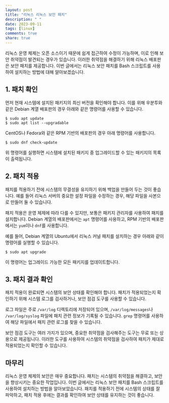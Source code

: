 ```yaml
---
layout: post
title: "리눅스 리눅스 보안 패치"
description: " "
date: 2023-09-11
tags: [linux]
comments: true
share: true
---
```


리눅스 운영 체제는 오픈 소스이기 때문에 쉽게 접근하여 수정이 가능하며, 이로 인해 보안 취약점이 발견되는 경우가 있습니다. 이러한 취약점을 해결하기 위해 리눅스 배포판은 보안 패치를 제공합니다. 이번 글에서는 리눅스 보안 패치를 Bash 스크립트를 사용하여 설치하는 방법에 대해 알아보겠습니다.

## 1. 패치 확인

먼저 현재 시스템에 설치된 패키지의 최신 버전을 확인해야 합니다. 이를 위해 우분투와 같은 Debian 계열 배포판의 경우 아래와 같은 명령어를 사용할 수 있습니다.

```
$ sudo apt update
$ sudo apt list --upgradable
```

CentOS나 Fedora와 같은 RPM 기반의 배포판의 경우 아래 명령어를 사용합니다.

```
$ sudo dnf check-update
```

위 명령어를 실행하면 시스템에 설치된 패키지 중 업그레이드할 수 있는 패키지의 목록이 출력됩니다.

## 2. 패치 적용

패치를 적용하기 전에 시스템의 무결성을 유지하기 위해 백업을 만들어 두는 것이 좋습니다. 예를 들어 리눅스 서버의 중요한 설정 파일을 수정하는 경우, 해당 파일을 사본으로 만들어 둘 수 있습니다.

패치 적용은 운영 체제에 따라 다를 수 있지만, 보통은 패키지 관리자를 사용하여 패치를 설치합니다. Debian 계열의 배포판에서는 `apt` 명령어를 사용하고, RPM 기반의 배포판에서는 `yum`이나 `dnf`를 사용합니다.

예를 들어, Debian 계열의 Ubuntu에서 리눅스 커널 패치를 설치하는 경우 아래와 같이 명령어를 실행할 수 있습니다.

```
$ sudo apt upgrade
```

이 명령어는 업그레이드 가능한 모든 패키지를 업데이트합니다.

## 3. 패치 결과 확인

패치 적용이 완료되면 시스템의 보안 상태를 확인해야 합니다. 패치가 적용되었는지 확인하기 위해 시스템 로그를 검사하거나, 보안 점검 도구를 사용할 수 있습니다.

로그 파일은 주로 `/var/log` 디렉토리에 저장되어 있으며, `/var/log/messages`나 `/var/log/syslog` 파일에 패치 관련 정보가 기록될 수 있습니다. `grep` 명령어를 사용하여 해당 파일에서 패치 관련 로그를 찾을 수 있습니다.

보안 점검 도구는 여러 가지가 있으며, 중요한 취약점을 검사해주는 도구는 무료 또는 상용으로 제공됩니다. 이러한 도구를 사용하여 시스템의 취약점을 검사하여 패치가 제대로 적용되었는지 확인할 수 있습니다.

## 마무리

리눅스 운영 체제의 보안은 매우 중요합니다. 패치는 시스템의 취약점을 해결하고, 보안을 향상시키는 중요한 작업입니다. 이번 글에서는 리눅스 보안 패치를 Bash 스크립트를 사용하여 설치하는 방법을 알아보았습니다. 패치를 적용하기 전에 시스템의 상태를 잘 파악하고, 패치 적용 후에는 결과를 확인하여 보안 상태를 유지하는 것이 좋습니다.